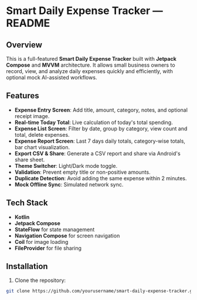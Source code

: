 # Smart Daily Expense Tracker — README

## Overview
This is a full-featured **Smart Daily Expense Tracker** built with **Jetpack Compose** and **MVVM** architecture. It allows small business owners to record, view, and analyze daily expenses quickly and efficiently, with optional mock AI-assisted workflows.

## Features
- **Expense Entry Screen**: Add title, amount, category, notes, and optional receipt image.
- **Real-time Today Total**: Live calculation of today's total spending.
- **Expense List Screen**: Filter by date, group by category, view count and total, delete expenses.
- **Expense Report Screen**: Last 7 days daily totals, category-wise totals, bar chart visualization.
- **Export CSV & Share**: Generate a CSV report and share via Android's share sheet.
- **Theme Switcher**: Light/Dark mode toggle.
- **Validation**: Prevent empty title or non-positive amounts.
- **Duplicate Detection**: Avoid adding the same expense within 2 minutes.
- **Mock Offline Sync**: Simulated network sync.

## Tech Stack
- **Kotlin**
- **Jetpack Compose**
- **StateFlow** for state management
- **Navigation Compose** for screen navigation
- **Coil** for image loading
- **FileProvider** for file sharing

## Installation
1. Clone the repository:
```bash
git clone https://github.com/yourusername/smart-daily-expense-tracker.git

